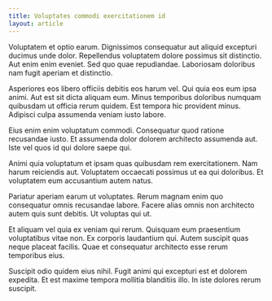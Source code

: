 ```yaml
---
title: Voluptates commodi exercitationem id
layout: article
---
```

Voluptatem et optio earum. Dignissimos consequatur aut aliquid excepturi ducimus unde dolor. Repellendus voluptatem dolore possimus sit distinctio. Aut enim enim eveniet. Sed quo quae repudiandae. Laboriosam doloribus nam fugit aperiam et distinctio.

Asperiores eos libero officiis debitis eos harum vel. Qui quia eos eum ipsa animi. Aut est sit dicta aliquam eum. Minus temporibus doloribus numquam quibusdam ut officia rerum quidem. Est tempora hic provident minus. Adipisci culpa assumenda veniam iusto labore.

Eius enim enim voluptatum commodi. Consequatur quod ratione recusandae iusto. Et assumenda dolor dolorem architecto assumenda aut. Iste vel quos id qui dolore saepe qui.

Animi quia voluptatum et ipsam quas quibusdam rem exercitationem. Nam harum reiciendis aut. Voluptatem occaecati possimus ut ea qui doloribus. Et voluptatem eum accusantium autem natus.

Pariatur aperiam earum ut voluptates. Rerum magnam enim quo consequatur omnis recusandae labore. Facere alias omnis non architecto autem quis sunt debitis. Ut voluptas qui ut.

Et aliquam vel quia ex veniam qui rerum. Quisquam eum praesentium voluptatibus vitae non. Ex corporis laudantium qui. Autem suscipit quas neque placeat facilis. Quae et consequatur architecto esse rerum temporibus eius.

Suscipit odio quidem eius nihil. Fugit animi qui excepturi est et dolorem expedita. Et est maxime tempora mollitia blanditiis illo. In iste dolores rerum suscipit.
